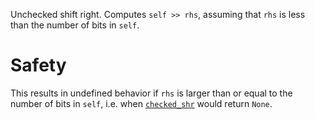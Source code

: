 Unchecked shift right. Computes `self >> rhs`,
assuming that `rhs` is less than the number of bits in `self`.

# Safety

This results in undefined behavior if `rhs` is larger than or equal to the
number of bits in `self`, i.e. when [`checked_shr`] would return `None`.

[`checked_shr`]: Self::checked_shr
